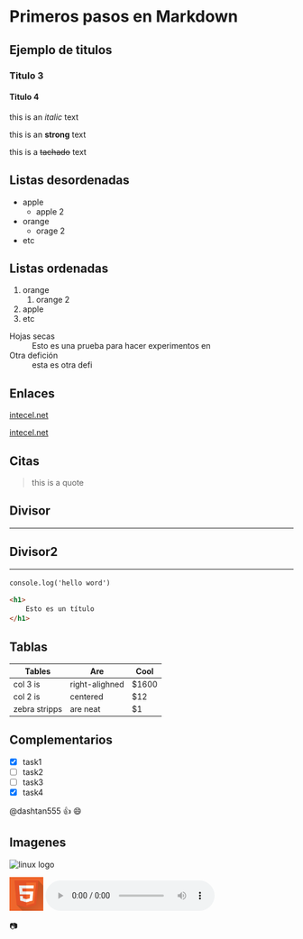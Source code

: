 <!-- Comentarios -->
# Primeros pasos en Markdown
## Ejemplo de titulos
### Titulo 3
#### Titulo 4

<!-- italic -->
this is an *italic* text
<!-- strong -->
this is an **strong** text
<!-- tachado -->
this is a ~~tachado~~ text

<!-- Listas desordenadas UL -->
## Listas desordenadas
* apple
    * apple 2
* orange
    * orage 2
* etc
## Listas ordenadas
<!-- Listas ordenadas -->
1. orange
    1. orange 2
2. apple
3. etc

<!-- Listas de deficiones -->
<dl>
    <dt> Hojas secas
    <dd>Esto es una prueba para hacer experimentos en
    <dt>Otra defición
    <dd>esta es otra defi
</dl>

## Enlaces
[intecel.net](https://www.intecel.net/)

[intecel.net](https://www.intecel.net/ "Prueba")

## Citas

>this is a quote

## Divisor
---
## Divisor2
___
`console.log('hello word')`

```html
<h1>
    Esto es un título
</h1>
```
## Tablas
|Tables       | Are            |Cool   |
|-------------|----------------|-------|
|col 3  is    | right-alighned |$1600  |
|col 2 is     | centered       | $12   |
|zebra stripps| are neat       | $1    |


## Complementarios

* [x] task1
* [ ] task2
* [ ] task3
* [x] task4

<!-- Menciones -->
@dashtan555 :+1: :smile:

## Imagenes
![linux logo](https://www.muylinux.com/wp-content/uploads/2012/06/tux-large.png )

<img src="html.svg" height="60">

<audio controls loop autoplay>
    <source src="Kaleida - Think.flac" type="audio/flac">
</audio>

&#128247;
